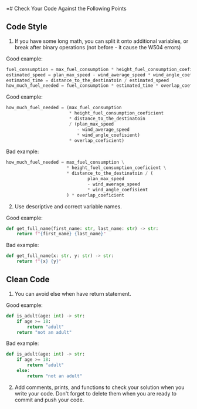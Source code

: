 =# Check Your Code Against the Following Points

## Code Style

1. If you have some long math, you can split it onto additional variables, 
or break after binary operations (not before - it cause the W504 errors)

Good example:

```python
fuel_consumption = max_fuel_consumption * height_fuel_consumption_coeficient
estimated_speed = plan_max_speed - wind_awerage_speed * wind_angle_coefisient
estimated_time = distance_to_the_destinatoin / estimated_speed
how_much_fuel_needed = fuel_consumption * estimated_time * overlap_coeficient
```

Good example:

```python
how_much_fuel_needed = (max_fuel_consumption
                        * height_fuel_consumption_coeficient
                        * distance_to_the_destinatoin
                        / (plan_max_speed
                           - wind_awerage_speed
                           * wind_angle_coefisient)
                        * overlap_coeficient)
```

Bad example:

```python
how_much_fuel_needed = max_fuel_consumption \
                       * height_fuel_consumption_coeficient \
                       * distance_to_the_destinatoin / (
                               plan_max_speed 
                               - wind_awerage_speed 
                               * wind_angle_coefisient
                       ) * overlap_coeficient
```

2. Use descriptive and correct variable names.

Good example:

```python
def get_full_name(first_name: str, last_name: str) -> str:
    return f"{first_name} {last_name}"
```

Bad example:
```python
def get_full_name(x: str, y: str) -> str:
    return f"{x} {y}"
```

## Clean Code

1. You can avoid else when have return statement.

Good example:

```python
def is_adult(age: int) -> str:
    if age >= 18:
        return "adult"
    return "not an adult"
```

Bad example:

```python
def is_adult(age: int) -> str:
    if age >= 18:
        return "adult"
    else:
        return "not an adult"
```

2. Add comments, prints, and functions to check your solution when you write your code. 
Don't forget to delete them when you are ready to commit and push your code.

